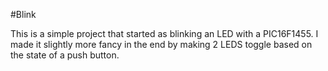 #Blink

This is a simple project that started as blinking an LED with a PIC16F1455. I made it slightly more fancy in the end by making 2 LEDS toggle based on the state of a push button.

